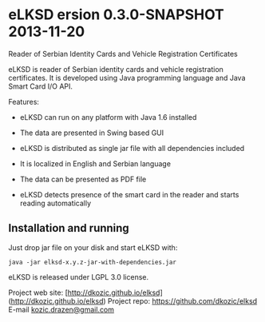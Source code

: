 eLKSD ersion 0.3.0-SNAPSHOT 2013-11-20
=====

Reader of Serbian Identity Cards and Vehicle Registration Certificates 

eLKSD is reader of Serbian identity cards and vehicle registration certificates. It is developed using Java programming language and 
Java Smart Card I/O API.

Features:

* eLKSD can run on any platform with Java 1.6 installed

* The data are presented in Swing based GUI

* eLKSD is distributed as single jar file with all dependencies included

* It is localized in English and Serbian language

* The data can be presented as PDF file  

* eLKSD detects presence of the smart card in the reader and starts reading automatically 

Installation and running
------

Just drop jar file on your disk and start eLKSD with:

```
java -jar elksd-x.y.z-jar-with-dependencies.jar
```

eLKSD is released under LGPL 3.0 license.

Project web site: [http://dkozic.github.io/elksd] (http://dkozic.github.io/elksd)
Project repo: https://github.com/dkozic/elksd
E-mail kozic.drazen@gmail.com
